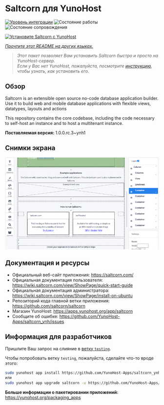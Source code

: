 <!--
Важно: этот README был автоматически сгенерирован <https://github.com/YunoHost/apps/tree/master/tools/readme_generator>
Он НЕ ДОЛЖЕН редактироваться вручную.
-->

# Saltcorn для YunoHost

[![Уровень интеграции](https://dash.yunohost.org/integration/saltcorn.svg)](https://ci-apps.yunohost.org/ci/apps/saltcorn/) ![Состояние работы](https://ci-apps.yunohost.org/ci/badges/saltcorn.status.svg) ![Состояние сопровождения](https://ci-apps.yunohost.org/ci/badges/saltcorn.maintain.svg)

[![Установите Saltcorn с YunoHost](https://install-app.yunohost.org/install-with-yunohost.svg)](https://install-app.yunohost.org/?app=saltcorn)

*[Прочтите этот README на других языках.](./ALL_README.md)*

> *Этот пакет позволяет Вам установить Saltcorn быстро и просто на YunoHost-сервер.*  
> *Если у Вас нет YunoHost, пожалуйста, посмотрите [инструкцию](https://yunohost.org/install), чтобы узнать, как установить его.*

## Обзор

Saltcorn is an extensible open source no-code database application builder. Use it to build web and mobile database applications with flexible views, datatypes, layouts and actions

This repository contains the core codebase, including the code necessary to self-host an instance and to host a multitenant instance.


**Поставляемая версия:** 1.0.0.rc.3~ynh1

## Снимки экрана

![Снимок экрана Saltcorn](./doc/screenshots/builder_smaller.png)

## Документация и ресурсы

- Официальный веб-сайт приложения: <https://saltcorn.com/>
- Официальная документация пользователя: <https://wiki.saltcorn.com/view/ShowPage/quick-start-guide>
- Официальная документация администратора: <https://wiki.saltcorn.com/view/ShowPage/install-on-ubuntu>
- Репозиторий кода главной ветки приложения: <https://github.com/saltcorn/saltcorn>
- Магазин YunoHost: <https://apps.yunohost.org/app/saltcorn>
- Сообщите об ошибке: <https://github.com/YunoHost-Apps/saltcorn_ynh/issues>

## Информация для разработчиков

Пришлите Ваш запрос на слияние в [ветку `testing`](https://github.com/YunoHost-Apps/saltcorn_ynh/tree/testing).

Чтобы попробовать ветку `testing`, пожалуйста, сделайте что-то вроде этого:

```bash
sudo yunohost app install https://github.com/YunoHost-Apps/saltcorn_ynh/tree/testing --debug
или
sudo yunohost app upgrade saltcorn -u https://github.com/YunoHost-Apps/saltcorn_ynh/tree/testing --debug
```

**Больше информации о пакетировании приложений:** <https://yunohost.org/packaging_apps>
